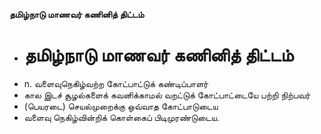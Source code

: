 **தமிழ்நாடு மாணவர் கணினித் திட்டம்**
- # தமிழ்நாடு மாணவர் கணினித் திட்டம்
- n. வளைவுநெகிழ்வற்ற கோட்பாட்டுக் கண்டிப்பாளர்
- கால இடச் சூழல்களைக் கவனிக்காமல் வறட்டுக் கோட்பாட்டையே பற்றி நிற்பவர்
- (பெயரடை) செயல்முறைக்கு ஒவ்வாத கோட்பாடுடைய
- வளைவு நெகிழ்வின்றிக் கொள்கைப் பிடிமுரண்டுடைய.


